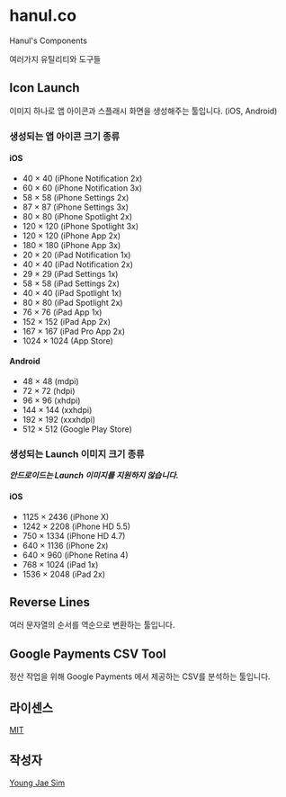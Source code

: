 # hanul.co
Hanul's Components

여러가지 유틸리티와 도구들

## Icon Launch
이미지 하나로 앱 아이콘과 스플래시 화면을 생성해주는 툴입니다. (iOS, Android)

### 생성되는 앱 아이콘 크기 종류
#### iOS
- 40 × 40 (iPhone Notification 2x)
- 60 × 60 (iPhone Notification 3x)
- 58 × 58 (iPhone Settings 2x)
- 87 × 87 (iPhone Settings 3x)
- 80 × 80 (iPhone Spotlight 2x)
- 120 × 120 (iPhone Spotlight 3x)
- 120 × 120 (iPhone App 2x)
- 180 × 180 (iPhone App 3x)
- 20 × 20 (iPad Notification 1x)
- 40 × 40 (iPad Notification 2x)
- 29 × 29 (iPad Settings 1x)
- 58 × 58 (iPad Settings 2x)
- 40 × 40 (iPad Spotlight 1x)
- 80 × 80 (iPad Spotlight 2x)
- 76 × 76 (iPad App 1x)
- 152 × 152 (iPad App 2x)
- 167 × 167 (iPad Pro App 2x)
- 1024 × 1024 (App Store)

#### Android
- 48 × 48 (mdpi)
- 72 × 72 (hdpi)
- 96 × 96 (xhdpi)
- 144 × 144 (xxhdpi)
- 192 × 192 (xxxhdpi)
- 512 × 512 (Google Play Store)

### 생성되는 Launch 이미지 크기 종류
***안드로이드는 Launch 이미지를 지원하지 않습니다.***

#### iOS
- 1125 × 2436 (iPhone X)
- 1242 × 2208 (iPhone HD 5.5)
- 750 × 1334 (iPhone HD 4.7)
- 640 × 1136 (iPhone 2x)
- 640 × 960 (iPhone Retina 4)
- 768 × 1024 (iPad 1x)
- 1536 × 2048 (iPad 2x)

## Reverse Lines
여러 문자열의 순서를 역순으로 변환하는 툴입니다.

## Google Payments CSV Tool
정산 작업을 위해 Google Payments 에서 제공하는 CSV를 분석하는 툴입니다.

## 라이센스
[MIT](LICENSE)

## 작성자
[Young Jae Sim](https://github.com/Hanul)